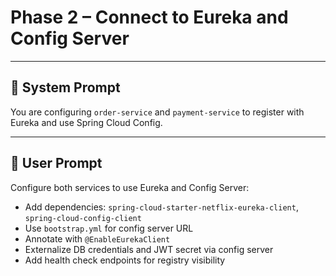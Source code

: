# Phase 2 – Connect to Eureka and Config Server

---

## 🧠 System Prompt

You are configuring `order-service` and `payment-service` to register with Eureka and use Spring Cloud Config.

---

## 💬 User Prompt

Configure both services to use Eureka and Config Server:  
- Add dependencies: `spring-cloud-starter-netflix-eureka-client`, `spring-cloud-config-client`  
- Use `bootstrap.yml` for config server URL  
- Annotate with `@EnableEurekaClient`  
- Externalize DB credentials and JWT secret via config server  
- Add health check endpoints for registry visibility